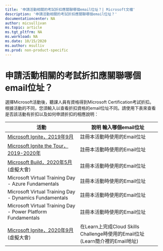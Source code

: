 ```yaml
---
title: '申請活動相關的考試折扣應關聯哪個email位址？| Microsoft文檔'
description: '申請活動相關的考試折扣應關聯哪個email位址？' 
documentationcenter: NA 
author: micsullivan
ms.topic: article
ms.tgt_pltfrm: NA
ms.workload: NA
ms.date: 10/15/2020
ms.author: msulliv
ms.prod: non-product-specific
---
```

# 申請活動相關的考試折扣應關聯哪個email位址？

選擇Microsoft活動後，聽課人員有資格得到Microsoft Certification考試折扣。根據活動的不同，您須輸入以查看折扣資格的email位址不同。請使用下表來查看是否該活動有折扣以及如何申請折扣的相應說明：

| 活動 | 說明  輸入哪個email位址 |
| --- | --- |
| [Microsoft Ignite，2019年9月](/learn/certifications/microsoft-ignite-free-certification-exam-offer?WT.mc_id=msignitethetour2019_akawwlflag_-email-event) | 註冊本活動時使用的Email位址 |
| [Microsoft Ignite the Tour，2019-2020年](/learn/certifications/microsoft-ignite-free-certification-exam-offer) | 註冊本活動時使用的Email位址 |
| [Microsoft Build，2020年5月](/learn/certifications/microsoft-build-cloud-skills-challenge-2020-free-certification-exam-offer) (虛擬大會) | 註冊本活動時使用的Email位址 |
| Microsoft Virtual Training Day - Azure Fundamentals | 註冊本活動時使用的Email位址 |
| Microsoft Virtual Training Day - Dynamics Fundamentals | 註冊本活動時使用的Email位址 |
| Microsoft Virtual Training Day - Power Platform Fundamentals | 註冊本活動時使用的Email位址 |
| [Microsoft Ignite，2020年9月](/learn/certifications/microsoft-ignite-cloud-skills-challenge-2020-free-certification-exam) (虛擬大會) | 在Learn上完成Cloud Skills Challenge時使用的Email位址 (Learn簡介裡的Email地址) |